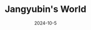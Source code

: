---
# Leave the homepage title empty to use the site title
title: Jangyubin's World
date: 2024-10-5
type: landing

sections:
  - block: features
    content:
      title: <span style="font-size:75%"> 🟡Welcome to the show!🟡</span>
      text: <span style="font-size:110%"> 어서오십시오. 이곳은 당신이 상상한 대로 흘러가지 않는 세상입니다.🧙 </span>


  - block: slider
    content:
      slides:
      - title: AI
        content: 'Just opened last month!'
        align: center
        background:
          image:
            filename: welcome.jpg
            filters:
              brightness: 0.5
          position: center
          color: '#333'
      - title: Medical AI
        content: Take a look at what we're working on...
        align: center
        background:
          image:
            filename: coders.jpg
            filters:
              brightness: 0.7
          position: right
          color: '#666'
      - title: Development
        content: 'Share your knowledge with the group and explore exciting new topics together!'
        align: center
        background:
          image:
            filename: contact.jpg
            filters:
              brightness: 0.7
          position: center
          color: '#555'
      - title: Mathematics
        content: 'Just opened last month!'
        align: center
        background:
          image:
            filename: welcome.jpg
            filters:
              brightness: 0.5
          position: center
          color: '#333'
    design:
      # Slide height is automatic unless you force a specific height (e.g. '400px')
      slide_height: '350px'
      slide_width: '50%'
      is_fullscreen: false
      # Automatically transition through slides?
      loop: true
      # Duration of transition between slides (in ms)
      interval: 3000

  

  - block: features
    id: features
    content:
      title: <span style="font-size:75%">나의 소개</span>
      text: 안녕하세요.                                                                       저는 전북대학교 컴퓨터인공지능학부 2학년에 재학 중인 장유빈이라고 합니다.                    저는 2004년 6월 26일 생이고 원숭이 띠입니다.                                              저의 멋진 사이트에 방문해 주셔서 감사드립니다.                                               저에 대해 더 자세한 정보를 원하신다면                                                       ✆ 010.3878.2673으로 전화주세요.<br><br><br><br>


  - block: collection
    content:
      title: Notifications & News
      subtitle:
      text:
      count: 2
      filters:
        author: ''
        category: ''
        exclude_featured: false
        publication_type: ''
        tag: ''
      offset: 0
      order: desc
      page_type: post
    design:
      view: compact
      columns: '2'

  - block: collection
    content:
      title: Latest Publications
      subtitle:
      text:
      count: 4
      filters:
        author: ''
        category: ''
        exclude_featured: false
        publication_type: ''
        tag: ''
      offset: 0
      order: desc
      page_type: publication
    design:
      view: citation
      columns: '2'
    advanced:
      css_style: "text-align: center;"

  - block: markdown
    content:
      title:
      subtitle:
      text: |
        {{% cta cta_link="./people/" cta_text="click me! →" %}}
    design:
      columns: '1'
---